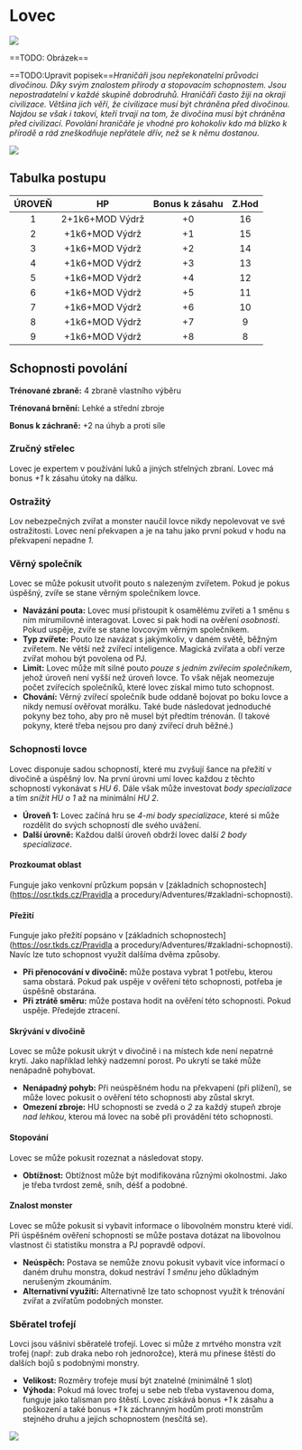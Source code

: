 # Lovec

<img src="/assets/sep_line.png"/>

==TODO: Obrázek==

==TODO:Upravit popisek==*Hraničáři jsou nepřekonatelní průvodci divočinou. Díky svým znalostem přírody a stopovacím schopnostem. Jsou nepostradatelní v každé skupině dobrodruhů. Hraničáři často žijí na okraji civilizace. Většina jich věří, že civilizace musí být chráněna před divočinou. Najdou se však i takoví, kteří trvají na tom, že divočina musí být chráněna před civilizací. Povolání hraničáře je vhodné pro kohokoliv kdo má blízko k přírodě a rád zneškodňuje nepřátele dřív, než se k němu dostanou.*

<img src="/assets/sep_line.png"/>

## Tabulka postupu

| ÚROVEŇ |       HP        | Bonus k zásahu | Z.Hod |
| :----: | :-------------: | :------------: | :---: |
|   1    | 2+1k6+MOD Výdrž |       +0       |  16   |
|   2    | +1k6+MOD Výdrž  |       +1       |  15   |
|   3    | +1k6+MOD Výdrž  |       +2       |  14   |
|   4    | +1k6+MOD Výdrž  |       +3       |  13   |
|   5    | +1k6+MOD Výdrž  |       +4       |  12   |
|   6    | +1k6+MOD Výdrž  |       +5       |  11   |
|   7    | +1k6+MOD Výdrž  |       +6       |  10   |
|   8    | +1k6+MOD Výdrž  |       +7       |   9   |
|   9    | +1k6+MOD Výdrž  |       +8       |   8   |

## Schopnosti povolání

**Trénované zbraně:** 4 zbraně vlastního výběru

**Trénovaná brnění:** Lehké a střední zbroje

**Bonus k záchraně:** +2 na úhyb a proti síle

### Zručný střelec

Lovec je expertem v používání luků a jiných střelných zbraní. Lovec má bonus *+1* k zásahu útoky na dálku.

### Ostražitý

Lov nebezpečných zvířat a monster naučil lovce nikdy nepolevovat ve své ostražitosti. Lovec není překvapen a je na tahu jako první pokud v hodu na překvapení nepadne *1*.

### Věrný společník

Lovec se může pokusit utvořit pouto s nalezeným zvířetem. Pokud je pokus úspěšný, zvíře se stane věrným společníkem lovce.

- **Navázání pouta:** Lovec musí přistoupit k osamělému zvířeti a 1 směnu s ním mírumilovně interagovat. Lovec si pak hodí na ověření *osobnosti*. Pokud uspěje, zvíře se stane lovcovým věrným společníkem.
- **Typ zvířete:** Pouto lze navázat s jakýmkoliv, v daném světě, běžným zvířetem. Ne větší než zvířecí inteligence. Magická zvířata a obří verze zvířat mohou být povolena od PJ.
- **Limit:** Lovec může mít silné pouto *pouze s jedním zvířecím společníkem*, jehož úroveň není vyšší než úroveň lovce. To však nějak neomezuje počet zvířecích společníků, které lovec získal mimo tuto schopnost.
- **Chování:** Věrný zvířecí společník bude oddaně bojovat po boku lovce a nikdy nemusí ověřovat morálku. Také bude následovat jednoduché pokyny bez toho, aby pro ně musel být předtím trénován. (I takové pokyny, které třeba nejsou pro daný zvířecí druh běžné.)

### Schopnosti lovce

Lovec disponuje sadou schopností, které mu zvyšují šance na přežití v divočině a úspěšný lov. Na první úrovni umí lovec každou z těchto schopností vykonávat s *HU 6*. Dále však může investovat *body specializace* a tím *snížit HU o 1* až na minimální *HU 2*.

- **Úroveň 1:** Lovec začíná hru se *4-mi body specializace*, které si může rozdělit do svých schopností dle svého uvážení.
- **Další úrovně:** Každou další úroveň obdrží lovec další *2 body specializace*.

#### Prozkoumat oblast

Funguje jako venkovní průzkum popsán v [základních schopnostech](https://osr.tkds.cz/Pravidla a procedury/Adventures/#zakladni-schopnosti).

#### Přežití

Funguje jako přežití popsáno v [základních schopnostech](https://osr.tkds.cz/Pravidla a procedury/Adventures/#zakladni-schopnosti). Navíc lze tuto schopnost využít dalšíma dvěma způsoby.

- **Při přenocování v divočině:** může postava vybrat 1 potřebu, kterou sama obstará. Pokud pak uspěje v ověření této schopnosti, potřeba je úspěšně obstarána.
- **Při ztrátě směru:** může postava hodit na ověření této schopnosti. Pokud uspěje. Předejde ztracení.

#### Skrývání v divočině

Lovec se může pokusit ukrýt v divočině i na místech kde není nepatrné krytí. Jako například lehký nadzemní porost. Po ukrytí se také může nenápadně pohybovat.

- **Nenápadný pohyb:** Při neúspěšném hodu na překvapení (při plížení), se může lovec pokusit o ověření této schopnosti aby zůstal skryt.
- **Omezení zbroje:** HU schopnosti se zvedá o *2* za každý stupeň zbroje *nad lehkou*, kterou má lovec na sobě při provádění této schopnosti.

#### Stopování

Lovec se může pokusit rozeznat a následovat stopy.

- **Obtížnost:** Obtížnost může být modifikována různými okolnostmi. Jako je třeba tvrdost země, sníh, déšť a podobné.

#### Znalost monster

Lovec se může pokusit si vybavit informace o libovolném monstru které vidí. Při úspěšném ověření schopnosti se může postava dotázat na libovolnou vlastnost či statistiku monstra a PJ popravdě odpoví.

- **Neúspěch:** Postava se nemůže znovu pokusit vybavit více informací o daném druhu monstra, dokud nestráví *1 směnu* jeho důkladným nerušeným zkoumáním.
- **Alternativní využití:** Alternativně lze tato schopnost využít k trénování zvířat a zvířatům podobných monster.

### Sběratel trofejí

Lovci jsou vášniví sběratelé trofejí. Lovec si může z mrtvého monstra vzít trofej (např: zub draka nebo roh jednorožce), která mu přinese štěstí do dalších bojů s podobnými monstry.

- **Velikost:** Rozměry trofeje musí být znatelné (minimálně 1 slot)
- **Výhoda:** Pokud má lovec trofej u sebe neb třeba vystavenou doma, funguje jako talisman pro štěstí. Lovec získává bonus *+1* k zásahu a poškození a také bonus *+1* k záchranným hodům proti monstrům stejného druhu a jejich schopnostem (nesčítá se).

<img src="/assets/sep_line.png"/>
